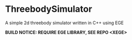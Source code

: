 # ThreebodySimulator
A simple 2d threebody simulator written in C++ using EGE

<b>BUILD NOTICE: REQUIRE EGE LIBRARY, SEE REPO &lt;XEGE&gt;</b>
